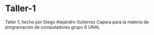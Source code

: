 # Taller-1
Taller 1, hecho por Diego Alejandro Gutierrez Capera para la materia de programación de computadores grupo 6 UNAL
